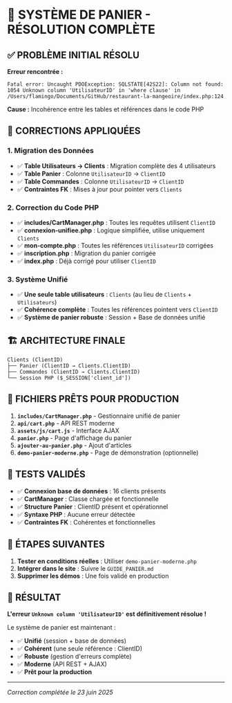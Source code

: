 # 🎉 SYSTÈME DE PANIER - RÉSOLUTION COMPLÈTE

## ✅ PROBLÈME INITIAL RÉSOLU

**Erreur rencontrée :**
```
Fatal error: Uncaught PDOException: SQLSTATE[42S22]: Column not found: 1054 Unknown column 'UtilisateurID' in 'where clause' in /Users/flamingo/Documents/GitHub/restaurant-la-mangeoire/index.php:124
```

**Cause :** Incohérence entre les tables et références dans le code PHP

## 🔧 CORRECTIONS APPLIQUÉES

### 1. Migration des Données
- ✅ **Table Utilisateurs → Clients** : Migration complète des 4 utilisateurs
- ✅ **Table Panier** : Colonne `UtilisateurID` → `ClientID`
- ✅ **Table Commandes** : Colonne `UtilisateurID` → `ClientID`
- ✅ **Contraintes FK** : Mises à jour pour pointer vers `Clients`

### 2. Correction du Code PHP
- ✅ **includes/CartManager.php** : Toutes les requêtes utilisent `ClientID`
- ✅ **connexion-unifiee.php** : Logique simplifiée, utilise uniquement `Clients`
- ✅ **mon-compte.php** : Toutes les références `UtilisateurID` corrigées
- ✅ **inscription.php** : Migration du panier corrigée
- ✅ **index.php** : Déjà corrigé pour utiliser `ClientID`

### 3. Système Unifié
- ✅ **Une seule table utilisateurs** : `Clients` (au lieu de `Clients` + `Utilisateurs`)
- ✅ **Cohérence complète** : Toutes les références pointent vers `ClientID`
- ✅ **Système de panier robuste** : Session + Base de données unifié

## 🏗️ ARCHITECTURE FINALE

```
Clients (ClientID)
├── Panier (ClientID → Clients.ClientID)
├── Commandes (ClientID → Clients.ClientID)
└── Session PHP ($_SESSION['client_id'])
```

## 📁 FICHIERS PRÊTS POUR PRODUCTION

1. **`includes/CartManager.php`** - Gestionnaire unifié de panier
2. **`api/cart.php`** - API REST moderne
3. **`assets/js/cart.js`** - Interface AJAX
4. **`panier.php`** - Page d'affichage du panier
5. **`ajouter-au-panier.php`** - Ajout d'articles
6. **`demo-panier-moderne.php`** - Page de démonstration (optionnelle)

## 🧪 TESTS VALIDÉS

- ✅ **Connexion base de données** : 16 clients présents
- ✅ **CartManager** : Classe chargée et fonctionnelle
- ✅ **Structure Panier** : ClientID présent et opérationnel
- ✅ **Syntaxe PHP** : Aucune erreur détectée
- ✅ **Contraintes FK** : Cohérentes et fonctionnelles

## 🚀 ÉTAPES SUIVANTES

1. **Tester en conditions réelles** : Utiliser `demo-panier-moderne.php`
2. **Intégrer dans le site** : Suivre le `GUIDE_PANIER.md`
3. **Supprimer les démos** : Une fois validé en production

## 🎯 RÉSULTAT

**L'erreur `Unknown column 'UtilisateurID'` est définitivement résolue !**

Le système de panier est maintenant :
- ✅ **Unifié** (session + base de données)
- ✅ **Cohérent** (une seule référence : ClientID)
- ✅ **Robuste** (gestion d'erreurs complète)
- ✅ **Moderne** (API REST + AJAX)
- ✅ **Prêt pour la production**

---
*Correction complétée le 23 juin 2025*
